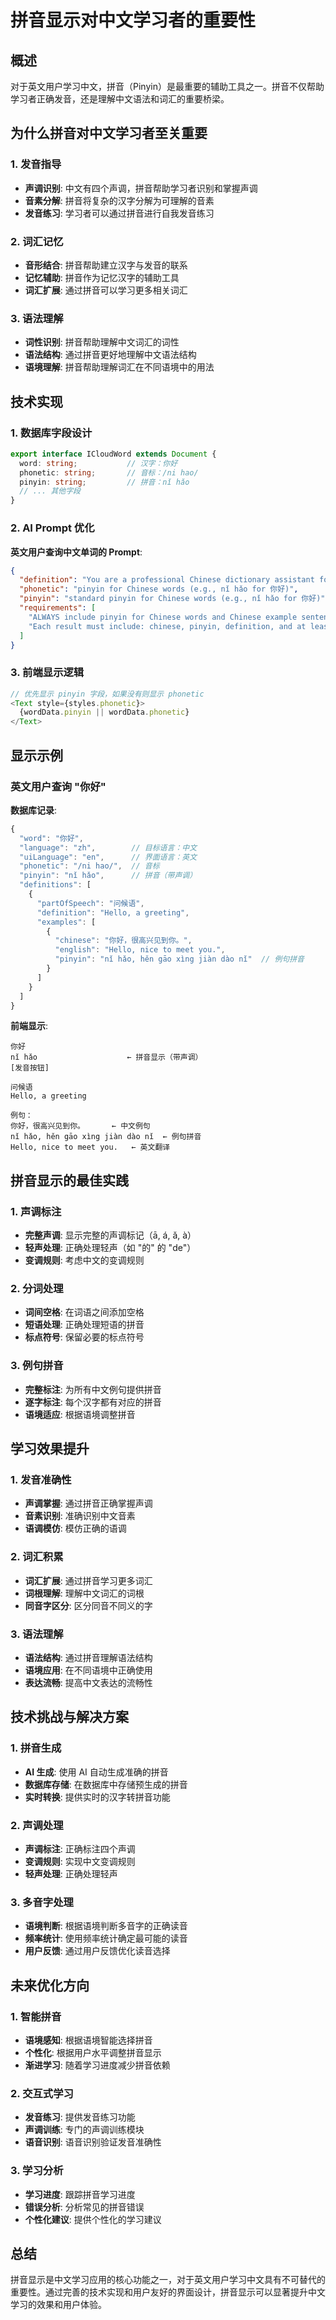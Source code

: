 # 拼音显示对中文学习者的重要性

## 概述

对于英文用户学习中文，拼音（Pinyin）是最重要的辅助工具之一。拼音不仅帮助学习者正确发音，还是理解中文语法和词汇的重要桥梁。

## 为什么拼音对中文学习者至关重要

### 1. 发音指导
- **声调识别**: 中文有四个声调，拼音帮助学习者识别和掌握声调
- **音素分解**: 拼音将复杂的汉字分解为可理解的音素
- **发音练习**: 学习者可以通过拼音进行自我发音练习

### 2. 词汇记忆
- **音形结合**: 拼音帮助建立汉字与发音的联系
- **记忆辅助**: 拼音作为记忆汉字的辅助工具
- **词汇扩展**: 通过拼音可以学习更多相关词汇

### 3. 语法理解
- **词性识别**: 拼音帮助理解中文词汇的词性
- **语法结构**: 通过拼音更好地理解中文语法结构
- **语境理解**: 拼音帮助理解词汇在不同语境中的用法

## 技术实现

### 1. 数据库字段设计

```typescript
export interface ICloudWord extends Document {
  word: string;           // 汉字：你好
  phonetic: string;       // 音标：/ni hao/
  pinyin: string;         // 拼音：nǐ hǎo
  // ... 其他字段
}
```

### 2. AI Prompt 优化

**英文用户查询中文单词的 Prompt**:
```json
{
  "definition": "You are a professional Chinese dictionary assistant for English speakers...",
  "phonetic": "pinyin for Chinese words (e.g., nǐ hǎo for 你好)",
  "pinyin": "standard pinyin for Chinese words (e.g., nǐ hǎo for 你好)",
  "requirements": [
    "ALWAYS include pinyin for Chinese words and Chinese example sentences",
    "Each result must include: chinese, pinyin, definition, and at least one example sentence"
  ]
}
```

### 3. 前端显示逻辑

```typescript
// 优先显示 pinyin 字段，如果没有则显示 phonetic
<Text style={styles.phonetic}>
  {wordData.pinyin || wordData.phonetic}
</Text>
```

## 显示示例

### 英文用户查询 "你好"

**数据库记录**:
```javascript
{
  "word": "你好",
  "language": "zh",        // 目标语言：中文
  "uiLanguage": "en",      // 界面语言：英文
  "phonetic": "/ni hao/",  // 音标
  "pinyin": "nǐ hǎo",      // 拼音（带声调）
  "definitions": [
    {
      "partOfSpeech": "问候语",
      "definition": "Hello, a greeting",
      "examples": [
        {
          "chinese": "你好，很高兴见到你。",
          "english": "Hello, nice to meet you.",
          "pinyin": "nǐ hǎo, hěn gāo xìng jiàn dào nǐ"  // 例句拼音
        }
      ]
    }
  ]
}
```

**前端显示**:
```
你好
nǐ hǎo                    ← 拼音显示（带声调）
[发音按钮]

问候语
Hello, a greeting

例句：
你好，很高兴见到你。      ← 中文例句
nǐ hǎo, hěn gāo xìng jiàn dào nǐ  ← 例句拼音
Hello, nice to meet you.   ← 英文翻译
```

## 拼音显示的最佳实践

### 1. 声调标注
- **完整声调**: 显示完整的声调标记（ā, á, ǎ, à）
- **轻声处理**: 正确处理轻声（如 "的" 的 "de"）
- **变调规则**: 考虑中文的变调规则

### 2. 分词处理
- **词间空格**: 在词语之间添加空格
- **短语处理**: 正确处理短语的拼音
- **标点符号**: 保留必要的标点符号

### 3. 例句拼音
- **完整标注**: 为所有中文例句提供拼音
- **逐字标注**: 每个汉字都有对应的拼音
- **语境适应**: 根据语境调整拼音

## 学习效果提升

### 1. 发音准确性
- **声调掌握**: 通过拼音正确掌握声调
- **音素识别**: 准确识别中文音素
- **语调模仿**: 模仿正确的语调

### 2. 词汇积累
- **词汇扩展**: 通过拼音学习更多词汇
- **词根理解**: 理解中文词汇的词根
- **同音字区分**: 区分同音不同义的字

### 3. 语法理解
- **语法结构**: 通过拼音理解语法结构
- **语境应用**: 在不同语境中正确使用
- **表达流畅**: 提高中文表达的流畅性

## 技术挑战与解决方案

### 1. 拼音生成
- **AI 生成**: 使用 AI 自动生成准确的拼音
- **数据库存储**: 在数据库中存储预生成的拼音
- **实时转换**: 提供实时的汉字转拼音功能

### 2. 声调处理
- **声调标注**: 正确标注四个声调
- **变调规则**: 实现中文变调规则
- **轻声处理**: 正确处理轻声

### 3. 多音字处理
- **语境判断**: 根据语境判断多音字的正确读音
- **频率统计**: 使用频率统计确定最可能的读音
- **用户反馈**: 通过用户反馈优化读音选择

## 未来优化方向

### 1. 智能拼音
- **语境感知**: 根据语境智能选择拼音
- **个性化**: 根据用户水平调整拼音显示
- **渐进学习**: 随着学习进度减少拼音依赖

### 2. 交互式学习
- **发音练习**: 提供发音练习功能
- **声调训练**: 专门的声调训练模块
- **语音识别**: 语音识别验证发音准确性

### 3. 学习分析
- **学习进度**: 跟踪拼音学习进度
- **错误分析**: 分析常见的拼音错误
- **个性化建议**: 提供个性化的学习建议

## 总结

拼音显示是中文学习应用的核心功能之一，对于英文用户学习中文具有不可替代的重要性。通过完善的技术实现和用户友好的界面设计，拼音显示可以显著提升中文学习的效果和用户体验。 